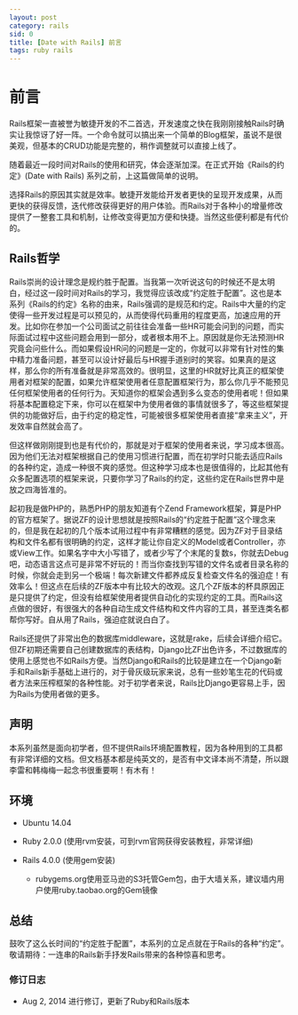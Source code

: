 ```yaml
---
layout: post
category: rails
sid: 0
title: [Date with Rails] 前言
tags: ruby rails
---
```


# 前言

Rails框架一直被誉为敏捷开发的不二首选，开发速度之快在我刚刚接触Rails时确实让我惊讶了好一阵。一个命令就可以搞出来一个简单的Blog框架，虽说不是很美观，但基本的CRUD功能是完整的，稍作调整就可以直接上线了。

随着最近一段时间对Rails的使用和研究，体会逐渐加深。在正式开始《Rails的约定》(Date with Rails) 系列之前，上这篇做简单的说明。

选择Rails的原因其实就是效率。敏捷开发能给开发者更快的呈现开发成果，从而更快的获得反馈，迭代修改获得更好的用户体验。而Rails对于各种小的增量修改提供了一整套工具和机制，让修改变得更加方便和快捷。当然这些便利都是有代价的。

## Rails哲学
Rails崇尚的设计理念是规约胜于配置。当我第一次听说这句的时候还不是太明白，经过这一段时间对Rails的学习，我觉得应该改成“约定胜于配置”。这也是本系列《Rails的约定》名称的由来，Rails强调的是规范和约定。Rails中大量的约定使得一些开发过程是可以预见的，从而使得代码重用的程度更高，加速应用的开发。比如你在参加一个公司面试之前往往会准备一些HR可能会问到的问题，而实际面试过程中这些问题会用到一部分，或者根本用不上。原因就是你无法预测HR究竟会问些什么。而如果假设HR问的问题是一定的，你就可以非常有针对性的集中精力准备问题，甚至可以设计好最后与HR握手道别时的笑容。如果真的是这样，那么你的所有准备就是非常高效的。很明显，这里的HR就好比真正的框架使用者对框架的配置，如果允许框架使用者任意配置框架行为，那么你几乎不能预见任何框架使用者的任何行为。天知道你的框架会遇到多么变态的使用者呢！但如果将基本配置稳定下来，你可以在框架中为使用者做的事情就很多了，等这些框架提供的功能做好后，由于约定的稳定性，可能被很多框架使用者直接“拿来主义”，开发效率自然就会高了。

但这样做刚刚提到也是有代价的，那就是对于框架的使用者来说，学习成本很高。因为他们无法对框架根据自己的使用习惯进行配置，而在初学时只能去适应Rails的各种约定，造成一种很不爽的感觉。但这种学习成本也是很值得的，比起其他有众多配置选项的框架来说，只要你学习了Rails的约定，这些约定在Rails世界中是放之四海皆准的。

起初我是做PHP的，熟悉PHP的朋友知道有个Zend Framework框架，算是PHP的官方框架了。据说ZF的设计思想就是按照Rails的“约定胜于配置”这个理念来的，但是我在起初的几个版本试用过程中有非常糟糕的感觉。因为ZF对于目录结构和文件名都有很明确的约定，这样才能让你自定义的Model或者Controller，亦或View工作。如果名字中大小写错了，或者少写了个末尾的复数s，你就去Debug吧，动态语言这点可是非常不好玩的！而当你查找到写错的文件名或者目录名称的时候，你就会走到另一个极端！每次新建文件都养成反复检查文件名的强迫症！有效率么！但这点在后续的ZF版本中有比较大的改观。这几个ZF版本的杯具原因正是只提供了约定，但没有给框架使用者提供自动化的实现约定的工具。而Rails这点做的很好，有很强大的各种自动生成文件结构和文件内容的工具，甚至连类名都帮你写好。自从用了Rails，强迫症就说白白了。

Rails还提供了非常出色的数据库middleware，这就是rake，后续会详细介绍它。但ZF初期还需要自己创建数据库的表结构，Django比ZF出色许多，不过数据库的使用上感觉也不如Rails方便。当然Django和Rails的比较是建立在一个Django新手和Rails新手基础上进行的，对于骨灰级玩家来说，总有一些妙笔生花的代码或者方法来压榨框架的各种性能。对于初学者来说，Rails比Django更容易上手，因为Rails为使用者做的更多。

## 声明

本系列虽然是面向初学者，但不提供Rails环境配置教程，因为各种用到的工具都有非常详细的文档。但文档基本都是纯英文的，是否有中文译本尚不清楚，所以跟李雷和韩梅梅一起念书很重要啊！有木有！

## 环境

* Ubuntu 14.04
* Ruby 2.0.0 (使用rvm安装，可到rvm官网获得安装教程，非常详细)
* Rails 4.0.0 (使用gem安装)

  * rubygems.org使用亚马逊的S3托管Gem包，由于大墙关系，建议墙内用户使用ruby.taobao.org的Gem镜像

## 总结
鼓吹了这么长时间的“约定胜于配置”，本系列的立足点就在于Rails的各种“约定”。敬请期待：一连串的Rails新手抒发Rails带来的各种惊喜和思考。

### 修订日志

* Aug 2, 2014 进行修订，更新了Ruby和Rails版本
